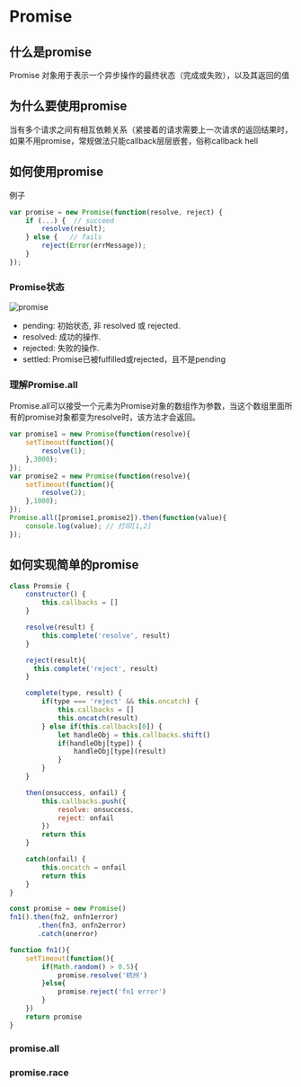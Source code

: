 # Promise

## 什么是promise

Promise 对象用于表示一个异步操作的最终状态（完成或失败），以及其返回的值

## 为什么要使用promise

当有多个请求之间有相互依赖关系（紧接着的请求需要上一次请求的返回结果时，如果不用promise，常规做法只能callback层层嵌套，俗称callback hell

## 如何使用promise

例子

```js
var promise = new Promise(function(resolve, reject) {
    if (...) {  // succeed
        resolve(result);
    } else {   // fails
        reject(Error(errMessage));
    }
});
```

### Promise状态

![promise](https://mdn.mozillademos.org/files/8633/promises.png)

- pending: 初始状态, 非 resolved 或 rejected.
- resolved: 成功的操作.
- rejected: 失败的操作.
- settled: Promise已被fulfilled或rejected，且不是pending

### 理解Promise.all

Promise.all可以接受一个元素为Promise对象的数组作为参数，当这个数组里面所有的promise对象都变为resolve时，该方法才会返回。

```js
var promise1 = new Promise(function(resolve){
    setTimeout(function(){
        resolve(1);
    },3000);
});
var promise2 = new Promise(function(resolve){
    setTimeout(function(){
        resolve(2);
    },1000);
});
Promise.all([promise1,promise2]).then(function(value){
    console.log(value); // 打印[1,2]
});
```

## 如何实现简单的promise

```js
class Promsie {
    constructor() {
        this.callbacks = []
    }

    resolve(result) {
        this.complete('resolve', result)
    }

    reject(result){
      this.complete('reject', result)
    }

    complete(type, result) {
        if(type === 'reject' && this.oncatch) {
            this.callbacks = []
            this.oncatch(result)
        } else if(this.callbacks[0]) {
            let handleObj = this.callbacks.shift()
            if(handleObj[type]) {
                handleObj[type](result)
            }
        }
    }

    then(onsuccess, onfail) {
        this.callbacks.push({
            resolve: onsuccess,
            reject: onfail
        })
        return this
    }

    catch(onfail) {
        this.oncatch = onfail
        return this
    }
}

const promise = new Promise()
fn1().then(fn2, onfn1error)
       .then(fn3, onfn2error)
       .catch(onerror)

function fn1(){
    setTimeout(function(){
        if(Math.random() > 0.5){
            promise.resolve('杭州')
        }else{
            promise.reject('fn1 error')
        }
    })
    return promise
}
```

### promise.all

### promise.race
